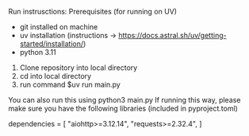 Run instrusctions: 
Prerequisites (for running on UV)
- git installed on machine
- uv installation (instructions -> https://docs.astral.sh/uv/getting-started/installation/)
- python 3.11

1. Clone repository into local directory
2. cd into local directory
3. run command $uv run main.py

You can also run this using python3 main.py
If running this way, please make sure you have the following libraries (included in pyproject.toml) 

dependencies = [
    "aiohttp>=3.12.14",
    "requests>=2.32.4",
]
